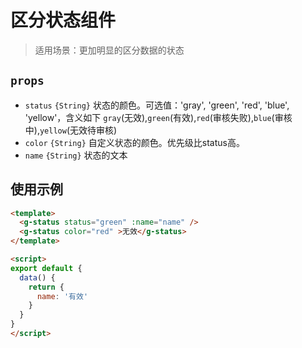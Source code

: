 # 区分状态组件
> 适用场景：更加明显的区分数据的状态
## `props`
- `status` `{String}` 状态的颜色。可选值：'gray', 'green', 'red', 'blue', 'yellow'，含义如下
  `gray`(无效),`green`(有效),`red`(审核失败),`blue`(审核中),`yellow`(无效待审核)
- `color` `{String}` 自定义状态的颜色。优先级比status高。
- `name` `{String}` 状态的文本

## 使用示例
```html
<template>
  <g-status status="green" :name="name" />
  <g-status color="red" >无效</g-status>
</template>

<script>
export default {
  data() {
    return {
      name: '有效'
    }
  }
}
</script>
```
